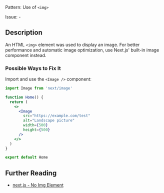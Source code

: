 Pattern: Use of `<img>`

Issue: -

## Description

An HTML `<img>` element was used to display an image. For better performance and automatic image optimization, use Next.js' built-in image component instead.

### Possible Ways to Fix It

Import and use the `<Image />` component:

```jsx
import Image from 'next/image'

function Home() {
  return (
    <>
      <Image
        src="https://example.com/test"
        alt="Landscape picture"
        width={500}
        height={500}
      />
    </>
  )
}

export default Home
```

## Further Reading

* [next.js - No Img Element](https://nextjs.org/docs/messages/no-img-element)
